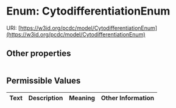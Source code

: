 
# Enum: CytodifferentiationEnum




URI: [https://w3id.org/pcdc/model/CytodifferentiationEnum](https://w3id.org/pcdc/model/CytodifferentiationEnum)


## Other properties

|  |  |  |
| --- | --- | --- |

## Permissible Values

| Text | Description | Meaning | Other Information |
| :--- | :---: | :---: | ---: |

